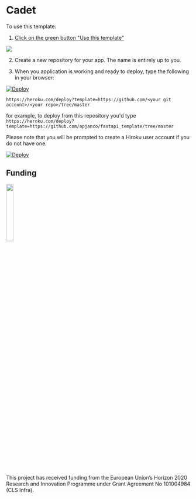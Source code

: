 # Cadet

To use this template:
1. [Click on the green button "Use this template"](https://docs.github.com/en/free-pro-team@latest/github/creating-cloning-and-archiving-repositories/creating-a-repository-from-a-template)  

![](https://docs.github.com/assets/images/help/repository/use-this-template-button.png)

2. Create a new repository for your app.  The name is entirely up to you. 

3. When you application is working and ready to deploy, type the following in your browser:
<a href="https://heroku.com/deploy">
  <img src="https://www.herokucdn.com/deploy/button.svg" alt="Deploy">
</a>

`https://heroku.com/deploy?template=https://github.com/<your git account>/<your repo>/tree/master`  

  
for example, to deploy from this repository you'd type `https://heroku.com/deploy?template=https://github.com/apjanco/fastapi_template/tree/master`  

Please note that you will be prompted to create a Hiroku user account if you do not have one. 

<a href="https://heroku.com/deploy">
  <img src="https://www.herokucdn.com/deploy/button.svg" alt="Deploy">
</a>

## Funding

<img src="https://i.imgur.com/z7WiXJU.jpeg" width=20% height=20%>

This project has received funding from the European Union’s Horizon 2020 Research and Innovation Programme under Grant Agreement No 101004984 (CLS Infra).
